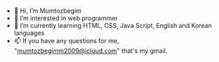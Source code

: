 - 👋 Hi, I’m Mumtozbegim
- 👀 I’m interested in web programmer
- 🌱 I’m currently learning HTML, CSS, Java Script, English and Korean languages
- 📫 If you have any questions for me, "mumtozbegimm2009@icloud.com" that's my gmail.

<!---
Mumtozbegim/Mumtozbegim is a ✨ special ✨ repository because its `README.md` (this file) appears on your GitHub profile.
You can click the Preview link to take a look at your changes.
--->

